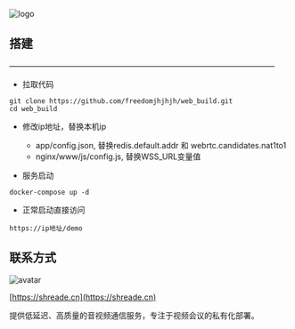 ![logo](https://shreade.cn/image/logo.png)
## 搭建
——————————————————————————————————
*  拉取代码
```shell
git clone https://github.com/freedomjhjhjh/web_build.git
cd web_build
```
*  修改ip地址，替换本机ip
    -  app/config.json, 替换redis.default.addr 和 webrtc.candidates.nat1to1
    -  nginx/www/js/config.js, 替换WSS_URL变量值
      
*  服务启动
```shell
docker-compose up -d
```
*  正常启动直接访问
```shell
https://ip地址/demo
```

## 联系方式

<img src="https://shreade.cn/image/weixin200.jpg" alt="avatar" />

[https://shreade.cn](https://shreade.cn)

提供低延迟、高质量的音视频通信服务，专注于视频会议的私有化部署。
